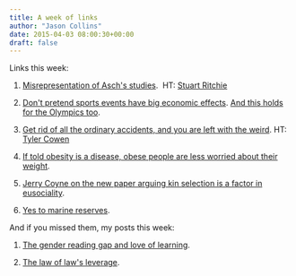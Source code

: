 ```yaml
---
title: A week of links
author: "Jason Collins"
date: 2015-04-03 08:00:30+00:00
draft: false
---
```


Links this week:






	
  1. [Misrepresentation of Asch's studies](http://digest.bps.org.uk/2015/03/textbook-coverage-of-this-classic.html).  HT: [Stuart Ritchie](https://twitter.com/StuartJRitchie)

	
  2. [Don't pretend sports events have big economic effects](http://offsettingbehaviour.blogspot.com.au/2015/03/hooton-on-sports-econ-101.html). [And this holds for the Olympics too](http://www.economist.com/news/books-and-arts/21645114-hosting-olympics-and-world-cup-bad-citys-health-just-say-no).

	
  3. [Get rid of all the ordinary accidents, and you are left with the weird](http://stevecoast.com/2015/03/27/the-world-will-only-get-weirder/). HT: [Tyler Cowen](https://twitter.com/tylercowen)

	
  4. [If told obesity is a disease, obese people are less worried about their weight](http://www.forbes.com/sites/peterubel/2015/03/27/calling-obesity-a-disease-dooms-dieters/).

	
  5. [Jerry Coyne on the new paper arguing kin selection is a factor in eusociality](https://whyevolutionistrue.wordpress.com/2015/03/27/new-paper-shows-that-nowak-et-al-were-wrong-kin-selection-remains-a-valuable-tool-in-evolutionary-biology/).

	
  6. [Yes to marine reserves](http://www.rationaloptimist.com/blog/how-to-save-the-oceans.aspx).




And if you missed them, my posts this week:






	
  1. [The gender reading gap and love of learning](https://www.jasoncollins.blog/the-gender-reading-gap-and-love-of-learning/).

	
  2. [The law of law's leverage](https://www.jasoncollins.blog/the-law-of-laws-leverage/).


